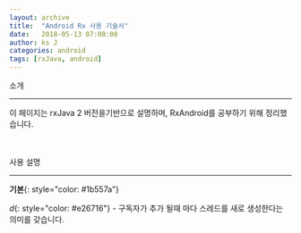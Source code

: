 ```yaml
---
layout: archive
title:  "Android Rx 사용 기술서"
date:   2018-05-13 07:00:00
author: ks J
categories: android
tags: [rxJava, android]
---
```


소개
<hr/>
이 페이지는 rxJava 2 버전을기반으로 설명하며, RxAndroid를 공부하기 위해 정리했습니다. 
<br/>
<br/>
<br/>

사용 설명
<hr/>

__기본__{: style="color: #1b557a"} <br >

_d_{: style="color: #e26716"} -  구독자가 추가 될때 마다 스레드를 새로 생성한다는 의미를 갖습니다. 
<br />
